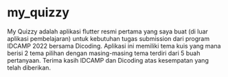 # my_quizzy
My Quizzy adalah aplikasi flutter resmi pertama yang saya buat (di luar aplikasi pembelajaran)  untuk kebutuhan tugas submission dari program IDCAMP 2022 bersama Dicoding. Aplikasi ini memiliki tema kuis yang mana berisi 2 tema pilihan dengan masing-masing tema terdiri dari 5 buah pertanyaan. Terima kasih IDCAMP dan Dicoding atas kesempatan yang telah diberikan.

